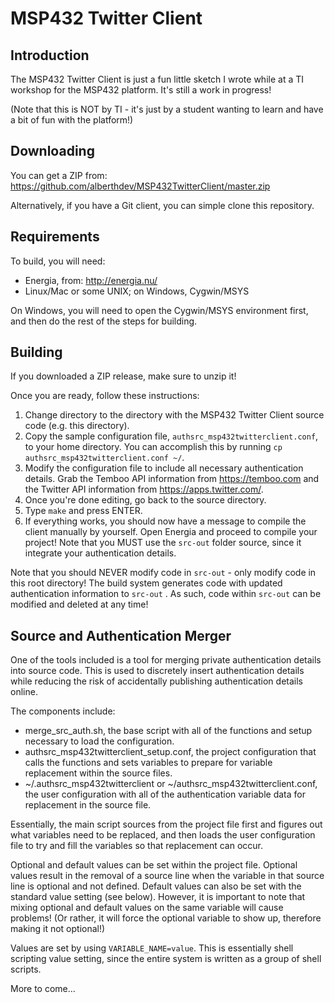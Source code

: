 MSP432 Twitter Client
======================

Introduction
-------------
The MSP432 Twitter Client is just a fun little sketch I wrote while at
a TI workshop for the MSP432 platform. It's still a work in progress!

(Note that this is NOT by TI - it's just by a student wanting to learn
and have a bit of fun with the platform!)

Downloading
------------
You can get a ZIP from:
https://github.com/alberthdev/MSP432TwitterClient/master.zip

Alternatively, if you have a Git client, you can simple clone this
repository.

Requirements
-------------
To build, you will need:

 * Energia, from: http://energia.nu/
 * Linux/Mac or some UNIX; on Windows, Cygwin/MSYS

On Windows, you will need to open the Cygwin/MSYS environment first, and
then do the rest of the steps for building.

Building
---------
If you downloaded a ZIP release, make sure to unzip it!

Once you are ready, follow these instructions:

 1. Change directory to the directory with the MSP432 Twitter Client
    source code (e.g. this directory).
 2. Copy the sample configuration file,
    `authsrc_msp432twitterclient.conf`, to your home directory. You can
    accomplish this by running `cp authsrc_msp432twitterclient.conf ~/`.
 3. Modify the configuration file to include all necessary
    authentication details. Grab the Temboo API information from
    https://temboo.com and the Twitter API information from
    https://apps.twitter.com/.
 4. Once you're done editing, go back to the source directory.
 5. Type `make` and press ENTER.
 6. If everything works, you should now have a message to compile the
    client manually by yourself. Open Energia and proceed to compile
    your project! Note that you MUST use the `src-out` folder source,
    since it integrate your authentication details.

Note that you should NEVER modify code in `src-out` - only modify code
in this root directory! The build system generates code with updated
authentication information to `src-out` . As such, code within `src-out`
can be modified and deleted at any time!

Source and Authentication Merger
---------------------------------
One of the tools included is a tool for merging private authentication
details into source code. This is used to discretely insert
authentication details while reducing the risk of accidentally
publishing authentication details online.

The components include:
 
 * merge_src_auth.sh, the base script with all of the functions and
   setup necessary to load the configuration.
 * authsrc_msp432twitterclient_setup.conf, the project configuration that
   calls the functions and sets variables to prepare for variable
   replacement within the source files.
 * ~/.authsrc_msp432twitterclient or ~/authsrc_msp432twitterclient.conf,
   the user configuration with all of the authentication variable data
   for replacement in the source file.

Essentially, the main script sources from the project file first and
figures out what variables need to be replaced, and then loads the user
configuration file to try and fill the variables so that replacement
can occur.

Optional and default values can be set within the project file. Optional
values result in the removal of a source line when the variable in that
source line is optional and not defined. Default values can also be set
with the standard value setting (see below). However, it is important to
note that mixing optional and default values on the same variable will
cause problems! (Or rather, it will force the optional variable to show
up, therefore making it not optional!)

Values are set by using `VARIABLE_NAME=value`. This is essentially
shell scripting value setting, since the entire system is written as
a group of shell scripts.

More to come...
